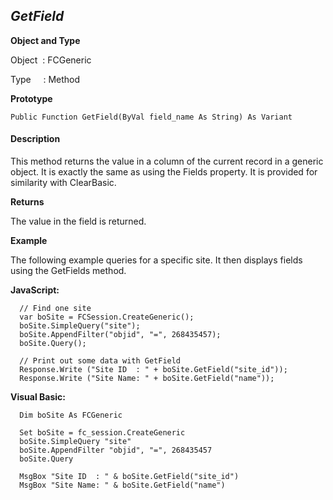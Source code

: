 _GetField_
----------

**Object and Type**

Object  : FCGeneric

Type     : Method

**Prototype**

```
Public Function GetField(ByVal field_name As String) As Variant
```

#### Description

This method returns the value in a column of the current record in a generic object. It is exactly the same as using the Fields property. It is provided for similarity with ClearBasic.

**Returns**

The value in the field is returned.

**Example**

The following example queries for a specific site. It then displays fields using the GetFields method.

**JavaScript:**
```
  // Find one site
  var boSite = FCSession.CreateGeneric();
  boSite.SimpleQuery("site");
  boSite.AppendFilter("objid", "=", 268435457);
  boSite.Query();

  // Print out some data with GetField
  Response.Write ("Site ID  : " + boSite.GetField("site_id"));
  Response.Write ("Site Name: " + boSite.GetField("name"));
```

**Visual Basic:**
```
  Dim boSite As FCGeneric

  Set boSite = fc_session.CreateGeneric
  boSite.SimpleQuery "site"
  boSite.AppendFilter "objid", "=", 268435457
  boSite.Query

  MsgBox "Site ID  : " & boSite.GetField("site_id")
  MsgBox "Site Name: " & boSite.GetField("name")
```